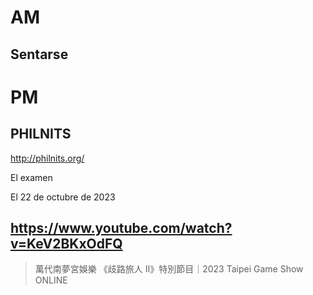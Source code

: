 # AM

## Sentarse

# PM

## PHILNITS

http://philnits.org/

El examen

El 22 de octubre de 2023

## https://www.youtube.com/watch?v=KeV2BKxOdFQ

> 萬代南夢宮娛樂 《歧路旅人 II》特別節目｜2023 Taipei Game Show ONLINE
